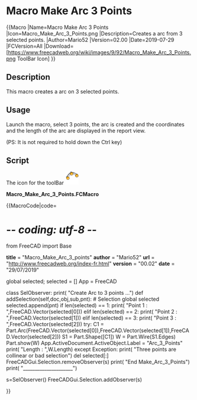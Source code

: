 # Macro Make Arc 3 Points

  {{Macro
|Name=Macro Make Arc 3 Points
|Icon=Macro_Make_Arc_3_Points.png
|Description=Creates a arc from 3 selected points.
|Author=Mario52
|Version=02.00
|Date=2019-07-29
|FCVersion=All
|Download=[https://www.freecadweb.org/wiki/images/9/92/Macro_Make_Arc_3_Points.png ToolBar Icon]
}}

## Description

This macro creates a arc on 3 selected points.

## Usage

Launch the macro, select 3 points, the arc is created and the coordinates and the length of the arc are displayed in the report view.

(PS: It is not required to hold down the Ctrl key)

## Script

The icon for the toolBar <img alt="" src=images/Macro_Make_Arc_3_Points.png  style="width:36px;">

 **Macro\_Make\_Arc\_3\_Points.FCMacro**


{{MacroCode|code=
# -*- coding: utf-8 -*-
from FreeCAD import Base

__title__   = "Macro_Make_Arc_3_points"
__author__  = "Mario52"
__url__     = "http://www.freecadweb.org/index-fr.html"
__version__ = "00.02"
__date__    = "29/07/2019"

global selected; selected = []
App = FreeCAD

class SelObserver:
    print( "Create Arc to 3 points ...")
    def addSelection(self,doc,obj,sub,pnt):  # Selection 
        global selected
        selected.append(pnt)
        if len(selected) == 1:
            print( "Point 1 : ",FreeCAD.Vector(selected[0]))
        elif len(selected) == 2:
            print( "Point 2 : ",FreeCAD.Vector(selected[1]))
        elif len(selected) == 3:
            print( "Point 3 : ",FreeCAD.Vector(selected[2]))
            try:
                C1 = Part.Arc(FreeCAD.Vector(selected[0]),FreeCAD.Vector(selected[1]),FreeCAD.Vector(selected[2]))
                S1 = Part.Shape([C1])
                W = Part.Wire(S1.Edges)
                Part.show(W)
                App.ActiveDocument.ActiveObject.Label   = "Arc_3_Points"
                print( "Length  : ",W.Length)
            except Exception:
                print( "Three points are collinear or bad selection")
            del selected[:]
            FreeCADGui.Selection.removeObserver(s)
            print( "End Make_Arc_3_Points")
            print( "_____________________")

s=SelObserver()
FreeCADGui.Selection.addObserver(s)


}}

